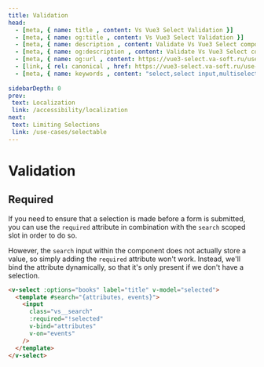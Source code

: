 ```yaml
---
title: Validation
head:
  - [meta, { name: title , content: Vs Vue3 Select Validation }]
  - [meta, { name: og:title , content: Vs Vue3 Select Validation }]
  - [meta, { name: description , content: Validate Vs Vue3 Select component value }]
  - [meta, { name: og:description , content: Validate Vs Vue3 Select component value }]
  - [meta, { name: og:url , content: https://vue3-select.va-soft.ru/use-cases/validation/ }]
  - [link, { rel: canonical , href: https://vue3-select.va-soft.ru/use-cases/validation/ }]
  - [meta, { name: keywords , content: "select,select input,multiselect,vue,vue3,vue3 component,vue3 select,dropdown,validation"} ]
  
sidebarDepth: 0
prev:
 text: Localization
 link: /accessibility/localization
next:
 text: Limiting Selections
 link: /use-cases/selectable
---
```


# Validation

## Required

If you need to ensure that a selection is made before a form is submitted, you
can use the `required` attribute in combination with the `search` scoped slot in
order to do so.

However, the `search` input within the component does not actually store a
value, so simply adding the `required` attribute won't work. Instead, we'll bind
the attribute dynamically, so that it's only present if we don't have a
selection.

<ValidationRequired />

```html
<v-select :options="books" label="title" v-model="selected">
  <template #search="{attributes, events}">
    <input
      class="vs__search"
      :required="!selected"
      v-bind="attributes"
      v-on="events"
    />
  </template>
</v-select>
```
